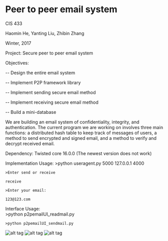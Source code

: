 # Peer to peer email system

CIS 433 

Haomin He, Yanting Liu, Zhibin Zhang

Winter, 2017

Project: Secure peer to peer email system

Objectives: 

-- Design the entire email system

-- Implement P2P framework library

-- Implement sending secure email method

-- Implement receiving secure email method

-- Build a mini-database 

We are building an email system of confidentiality, integrity, and authentication. The current program we are working on involves three main functions: a distributed hash table to keep track of messages of users, a method to send encrypted and signed email, and a method to verify and decrypt received email.

Dependency: Twisted core 16.0.0
(The newest version does not work)
 

Implementation Usage: 
	>python useragent.py 5000 127.0.0.1 4000

	>Enter send or receive

	receive

	>Enter your email:

	123@123.com
	
Interface Usage:  
	>python p2pemailUI_readmail.py 

	>python p2pemailUI_sendmail.py 

![alt tag](https://github.com/haominhe/p2p-email/blob/master/uesImages/1.GIF)
![alt tag](https://github.com/haominhe/p2p-email/blob/master/uesImages/2.GIF)
![alt tag](https://github.com/haominhe/p2p-email/blob/master/uesImages/3.GIF)

